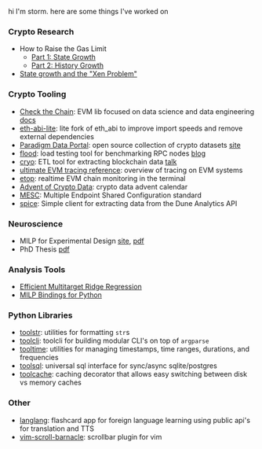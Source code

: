 hi I'm storm. here are some things I've worked on

### Crypto Research
- How to Raise the Gas Limit
    - [Part 1: State Growth](https://www.paradigm.xyz/2024/03/how-to-raise-the-gas-limit-1)
    - [Part 2: History Growth](https://www.paradigm.xyz/2024/05/how-to-raise-the-gas-limit-2)
- [State growth and the "Xen Problem"](https://twitter.com/notnotstorm/status/1778803270750023813)

### Crypto Tooling
- [Check the Chain](https://github.com/checkthechain/checkthechain): EVM lib focused on data science and data engineering [docs](https://ctc.readthedocs.org/)
- [eth-abi-lite](https://github.com/sslivkoff/eth-abi-lite): lite fork of eth_abi to improve import speeds and remove external dependencies
- [Paradigm Data Portal](https://github.com/paradigmxyz/paradigm-data-portal): open source collection of crypto datasets [site](https://data.paradigm.xyz/)
- [flood](https://github.com/paradigmxyz/flood/): load testing tool for benchmarking RPC nodes [blog](https://www.paradigm.xyz/2023/06/flood)
- [cryo](https://github.com/paradigmxyz/cryo): ETL tool for extracting blockchain data [talk](https://www.youtube.com/watch?v=1DFxuspPE2g)
- [ultimate EVM tracing reference](https://github.com/paradigmxyz/ultimate_evm_tracing_reference): overview of tracing on EVM systems
- [etop](https://github.com/paradigmxyz/etop): realtime EVM chain monitoring in the terminal
- [Advent of Crypto Data](https://paradigmxyz.github.io/advent-of-crypto-data/): crypto data advent calendar
- [MESC](https://github.com/paradigmxyz/mesc): Multiple Endpoint Shared Configuration standard
- [spice](https://github.com/paradigmxyz/spice/): Simple client for extracting data from the Dune Analytics API

### Neuroscience
- MILP for Experimental Design [site](https://www.cell.com/neuron/fulltext/S0896-6273(21)00119-7), [pdf](https://www.cell.com/action/showPdf?pii=S0896-6273%2821%2900119-7)
- PhD Thesis [pdf](https://digitalassets.lib.berkeley.edu/etd/ucb/text/Slivkoff_berkeley_0028E_19640.pdf)

### Analysis Tools
- [Efficient Multitarget Ridge Regression](https://github.com/sslivkoff/regression_code)
- [MILP Bindings for Python](https://github.com/gallantlab/milp_experimental_design)

### Python Libraries
- [toolstr](https://github.com/sslivkoff/toolstr): utilities for formatting `str`s
- [toolcli](https://github.com/sslivkoff/toolcli): toolcli for building modular CLI's on top of `argparse`
- [tooltime](https://github.com/sslivkoff/tooltime): utilities for managing timestamps, time ranges, durations, and frequencies
- [toolsql](https://github.com/sslivkoff/toolsql): universal sql interface for sync/async sqlite/postgres
- [toolcache](https://github.com/sslivkoff/toolcache): caching decorator that allows easy switching between disk vs memory caches

### Other
- [langlang](https://github.com/sslivkoff/langlang): flashcard app for foreign language learning using public api's for translation and TTS 
- [vim-scroll-barnacle](https://github.com/sslivkoff/vim-scroll-barnacle): scrollbar plugin for vim
